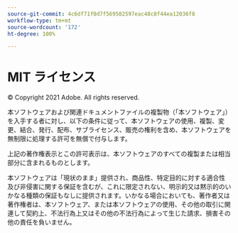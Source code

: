 ```yaml
---
source-git-commit: 4c6df71f0d7f569582597eac48c8f44ea12036f8
workflow-type: tm+mt
source-wordcount: '172'
ht-degree: 100%

---
```

# MIT ライセンス

© Copyright 2021 Adobe. All rights reserved.

本ソフトウェアおよび関連ドキュメントファイルの複製物（「本ソフトウェア」）を入手する者に対し、以下の条件に従って、本ソフトウェアの使用、複製、変更、結合、発行、配布、サブライセンス、販売の権利を含め、本ソフトウェアを無制限に処理する許可を無償で付与します。

上記の著作権表示とこの許可表示は、本ソフトウェアのすべての複製または相当部分に含まれるものとします。

本ソフトウェアは「現状のまま」提供され、商品性、特定目的に対する適合性及び非侵害に関する保証を含むが、これに限定されない、明示的又は黙示的のいかなる種類の保証もなしに提供されます。いかなる場合においても、著作者又は著作権者は、本ソフトウェア、または本ソフトウェアの使用、その他の取引に関連して契約上、不法行為上又はその他の不法行為によって生じた請求、損害その他の責任を負いません。
